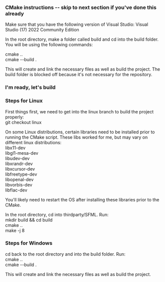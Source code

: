 ### CMake instructions -- skip to next section if you've done this already

Make sure that you have the following version of Visual Studio:
Visual Studio (17) 2022 Community Edition

In the root directory, make a folder called build and cd into the build folder.
You will be using the following commands:

cmake ..<br />
cmake --build .

This will create and link the necessary files as well as build the project. The build folder is blocked off
because it's not necessary for the repository.

### I'm ready, let's build

### Steps for Linux

First things first, we need to get into the linux branch to build the project properly:<br />
git checkout linux<br />

On some Linux distributions, certain libraries need to be installed prior to running the CMake script. These libs worked for me,
but may vary on different linux distributions:<br />
libx11-dev<br />
libgl1-mesa-dev<br />
libudev-dev<br />
libxrandr-dev<br />
libxcursor-dev<br />
libfreetype-dev<br />
libopenal-dev<br />
libvorbis-dev<br />
libflac-dev<br />

You'll likely need to restart the OS after installing these libraries prior to the CMake.<br />

In the root directory, cd into thirdparty/SFML. Run:
<br />
mkdir build && cd build<br />
cmake ..<br />
make -j 8<br />

### Steps for Windows

cd back to the root directory and into the build folder. Run:<br />
cmake ..<br />
cmake --build .<br />

This will create and link the necessary files as well as build the project.

